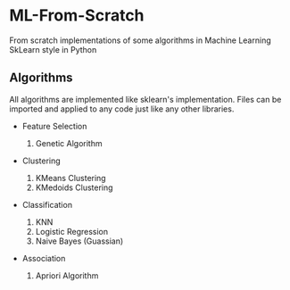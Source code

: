 # ML-From-Scratch
From scratch implementations of some algorithms in Machine Learning SkLearn style in Python

## Algorithms
All algorithms are implemented like sklearn's implementation. Files can be imported and applied to any code just like any other libraries.

* Feature Selection
  1. Genetic Algorithm


* Clustering
  1. KMeans Clustering
  2. KMedoids Clustering


* Classification
  1. KNN
  2. Logistic Regression
  3. Naive Bayes (Guassian)


* Association
  1. Apriori Algorithm

